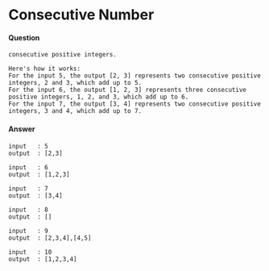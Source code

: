 Consecutive Number
=================================================


#### Question
```
consecutive positive integers.

Here's how it works:
For the input 5, the output [2, 3] represents two consecutive positive integers, 2 and 3, which add up to 5.
For the input 6, the output [1, 2, 3] represents three consecutive positive integers, 1, 2, and 3, which add up to 6.
For the input 7, the output [3, 4] represents two consecutive positive integers, 3 and 4, which add up to 7.
```

#### Answer
```
input   : 5
output  : [2,3]

input   : 6
output  : [1,2,3]

input   : 7
output  : [3,4]

input   : 8
output  : []

input   : 9
output  : [2,3,4],[4,5]

input   : 10
output  : [1,2,3,4]
```